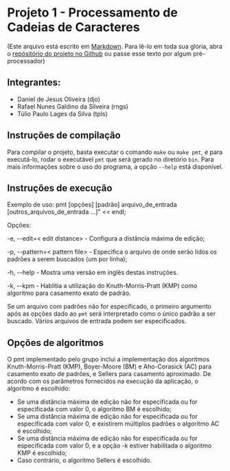 # Projeto 1 - Processamento de Cadeias de Caracteres

(Este arquivo está escrito em [Markdown](https://daringfireball.net/projects/markdown/syntax#link). Para lê-lo em toda sua glória, abra o [repósitório do projeto no Github](https://github.com/tuliolages/pmt) ou passe esse texto por algum pré-processador)

## Integrantes:
- Daniel de Jesus Oliveira (djo)
- Rafael Nunes Galdino da Silveira (rngs)
- Túlio Paulo Lages da Silva (tpls)

## Instruções de compilação
Para compilar o projeto, basta executar o comando `make` ou `make pmt`, e para executá-lo, rodar o executável `pmt` que será gerado no diretório `bin`. Para mais informações sobre o uso do programa, a opção `--help` está disponível.

## Instruções de execução
Exemplo de uso: pmt [opções] [padrão] arquivo_de_entrada [outros_arquivos_de_entrada ...]" << endl;

Opções:


-e, --edit=< edit distance> - Configura a distância máxima de edição;

-p, --pattern=< pattern file> - Especifica o arquivo de onde serão lidos os padrões a serem buscados (um por linha);

-h, --help - Mostra uma versão em inglês destas instruções.

-k, --kpm - Hablitia a utilização do Knuth-Morris-Pratt (KMP) como algoritmo para casamento exato de padrão.

Se um arquivo com padrões não for especificado, o primeiro argumento após as opções dado ao `pmt` será interpretado como o único padrão a ser buscado. Vários arquivos de entrada podem ser especificados.

## Opções de algoritmos

O pmt implementado pelo grupo inclui a implementação dos algoritmos Knuth-Morris-Pratt (KMP),  Boyer-Moore (BM) e Aho-Corasick (AC) para casamento exato de padrões, e Sellers para casamento aproximado. De acordo com os parâmetros fornecidos na execução da aplicação, o algoritmo é escolhido:

- Se uma distância máxima de edição não for especificada ou for especificada com valor 0, o algoritmo BM é escolhido;
- Se uma distância máxima de edição não for especificada ou for especificada com valor 0, e existirem múltiplos padrões o algoritmo AC é escolhido;
- Se uma distância máxima de edição não for especificada ou for especificada com valor 0, e a opção -k estiver habilitada o algoritmo KMP é escolhido;
- Caso contrário, o algoritmo Sellers é escolhido.
